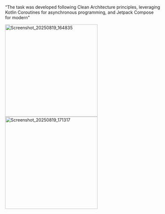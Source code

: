 “The task was developed following Clean Architecture principles, leveraging Kotlin Coroutines for asynchronous programming, and Jetpack Compose for modern"

<img src="https://github.com/user-attachments/assets/751ee8ca-e188-4446-be44-bac2a33a0388" alt="Screenshot_20250819_164835" width="300" />

<img src="https://github.com/user-attachments/assets/547fe30c-4e6f-41ff-bd96-12836bf892ac" alt="Screenshot_20250819_171317" width="300" />

